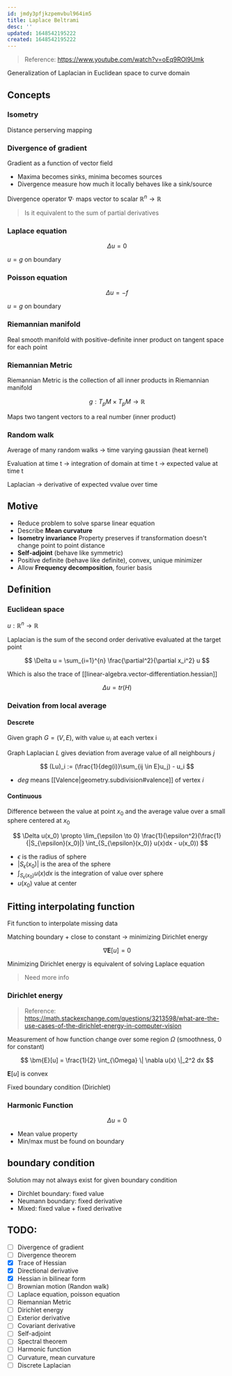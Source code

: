 ```yaml
---
id: jmdy3pfjkzpemvbul964im5
title: Laplace Beltrami
desc: ''
updated: 1648542195222
created: 1648542195222
---
```


> Reference: https://www.youtube.com/watch?v=oEq9ROl9Umk

Generalization of Laplacian in Euclidean space to curve domain

## Concepts

### Isometry
Distance perserving mapping

### Divergence of gradient
Gradient as a function of vector field
- Maxima becomes sinks, minima becomes sources
- Divergence measure how much it locally behaves like a sink/source

Divergence operator $\nabla \cdot$ maps vector to scalar $\mathbb{R}^n \to \mathbb{R}$

> Is it equivalent to the sum of partial derivatives

### Laplace equation

$$
\Delta u = 0
$$

$u = g$ on boundary

### Poisson equation

$$
\Delta u = -f
$$

$u = g$ on boundary

### Riemannian manifold
Real smooth manifold with positive-definite inner product on tangent space for each point

### Riemannian Metric
Riemannian Metric is the collection of all inner products in Riemannian manifold

$$
g : T_pM \times T_pM \to \mathbb{R}
$$

Maps two tangent vectors to a real number (inner product)

### Random walk
Average of many random walks -> time varying gaussian (heat kernel)

Evaluation at time t -> integration of domain at time t -> expected value at time t

Laplacian -> derivative of expected vvalue over time

## Motive
- Reduce problem to solve sparse linear equation
- Describe **Mean curvature**
- **Isometry invariance**
Property preserves if transformation doesn't change point to point distance
- **Self-adjoint** (behave like symmetric)
- Positive definite (behave like definite), convex, unique minimizer
- Allow **Frequency decomposition**, fourier basis

## Definition
### Euclidean space
$u:\mathbb{R}^n \to \mathbb{R}$

Laplacian is the sum of the second order derivative evaluated at the target point

$$
\Delta u = \sum_{i=1}^{n} \frac{\partial^2}{\partial x_i^2} u
$$

Which is also the trace of [[linear-algebra.vector-differentiation.hessian]]

$$
\Delta u = tr(H)
$$

### Deivation from local average
#### Descrete
Given graph $G=(V,E)$, with value $u_i$ at each vertex i

Graph Laplacian $L$ gives deviation from average value of all neighbours $j$

$$
(Lu)_i := (\frac{1}{deg(i)}\sum_{ij \in E}u_j) - u_i
$$

- $deg$ means [[Valence|geometry.subdivision#valence]] of vertex $i$

#### Continuous
Difference between the value at point $x_0$ and the average value over a small sphere centered at $x_0$

$$
\Delta u(x_0) \propto \lim_{\epsilon \to 0} \frac{1}{\epsilon^2}(\frac{1}{|S_{\epsilon}(x_0)|} \int_{S_{\epsilon}(x_0)} u(x)dx - u(x_0))
$$

- $\epsilon$ is the radius of sphere
- $|S_{\epsilon}(x_0)|$ is the area of the sphere
- $\int_{S_{\epsilon}(x_0)} u(x)dx$ is the integration of value over sphere
- $u(x_0)$ value at center

## Fitting interpolating function
Fit function to interpolate missing data

Matching boundary + close to constant -> minimizing Dirichlet energy

$$
\nabla \bm{E}[u] = 0
$$

Minimizing Dirichlet energy is equivalent of solving Laplace equation

> Need more info

### Dirichlet energy
> Reference: https://math.stackexchange.com/questions/3213598/what-are-the-use-cases-of-the-dirichlet-energy-in-computer-vision

Measurement of how function change over some region $\Omega$ (smoothness, 0 for constant)

$$
\bm{E}[u] = \frac{1}{2} \int_{\Omega} \| \nabla u(x) \|_2^2 dx
$$

$\bm{E}[u]$ is convex

Fixed boundary condition (Dirichlet)

### Harmonic Function
$$
\Delta u = 0
$$

- Mean value property
- Min/max must be found on boundary

## boundary condition
Solution may not always exist for given boundary condition
- Dirchlet boundary: fixed value
- Neumann boundary: fixed derivative
- Mixed: fixed value + fixed derivative

## TODO:
- [ ] Divergence of gradient
- [ ] Divergence theorem
- [x] Trace of Hessian
- [x] Directional derivative
- [x] Hessian in bilinear form
- [ ] Brownian motion (Randon walk)
- [ ] Laplace equation, poisson equation
- [ ] Riemannian Metric
- [ ] Dirichlet energy
- [ ] Exterior derivative
- [ ] Covariant derivative
- [ ] Self-adjoint
- [ ] Spectral theorem
- [ ] Harmonic function
- [ ] Curvature, mean curvature
- [ ] Discrete Laplacian